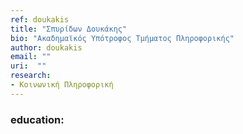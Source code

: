 ```yaml
---
ref: doukakis
title: "Σπυρίδων Δουκάκης"
bio: "Ακαδημαϊκός Υπότροφος Τμήματος Πληροφορικής"
author: doukakis
email: ""
uri:  ""
research:
- Κοινωνική Πληροφορική
---
```


### education:
